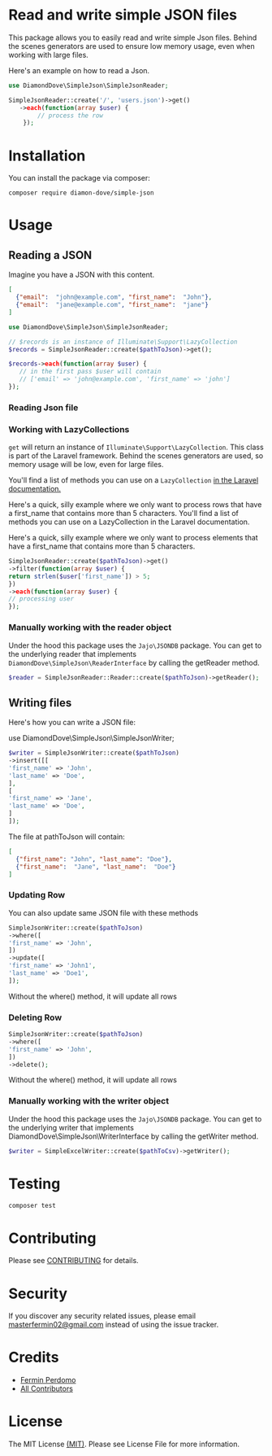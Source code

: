 # Read and write simple JSON files

This package allows you to easily read and write simple Json files. Behind the scenes generators are used to ensure low memory usage, even when working with large files.

Here's an example on how to read a Json.

```php
use DiamondDove\SimpleJson\SimpleJsonReader;

SimpleJsonReader::create('/', 'users.json')->get()
   ->each(function(array $user) {
        // process the row
    });
```
# Installation
You can install the package via composer:

```
composer require diamon-dove/simple-json
```

# Usage
## Reading a JSON
Imagine you have a JSON with this content.

```json
[
  {"email":  "john@example.com", "first_name":  "John"}, 
  {"email":  "jane@example.com", "first_name":  "jane"}
]
```

```php
use DiamondDove\SimpleJson\SimpleJsonReader;

// $records is an instance of Illuminate\Support\LazyCollection
$records = SimpleJsonReader::create($pathToJson)->get();

$records->each(function(array $user) {
   // in the first pass $user will contain
   // ['email' => 'john@example.com', 'first_name' => 'john']
});
```

### Reading Json file
### Working with LazyCollections
`get` will return an instance of `Illuminate\Support\LazyCollection`. This class is part of the Laravel framework. Behind the scenes generators are used, so memory usage will be low, even for large files.

You'll find a list of methods you can use on a `LazyCollection` [in the Laravel documentation.](https://laravel.com/docs/master/collections#the-enumerable-contract)

Here's a quick, silly example where we only want to process rows that have a first_name that contains more than 5 characters.
You'll find a list of methods you can use on a LazyCollection in the Laravel documentation.

Here's a quick, silly example where we only want to process elements that have a first_name that contains more than 5 characters.
```php
SimpleJsonReader::create($pathToJson)->get()
->filter(function(array $user) {
return strlen($user['first_name']) > 5;
})
->each(function(array $user) {
// processing user
});
```

### Manually working with the reader object
Under the hood this package uses the `Jajo\JSONDB` package. You can get to the underlying reader that implements `DiamondDove\SimpleJson\ReaderInterface` by calling the getReader method.

```php
$reader = SimpleJsonReader::Reader::create($pathToJson)->getReader();
```

## Writing files
Here's how you can write a JSON file:

use DiamondDove\SimpleJson\SimpleJsonWriter;
```php
$writer = SimpleJsonWriter::create($pathToJson)
->insert([[
'first_name' => 'John',
'last_name' => 'Doe',
],
[
'first_name' => 'Jane',
'last_name' => 'Doe',
]
]);
```
The file at pathToJson will contain:

```json
[
  {"first_name": "John", "last_name": "Doe"},
  {"first_name":  "Jane", "last_name":  "Doe"}
]
```

### Updating Row
You can also update same JSON file with these methods
```php
SimpleJsonWriter::create($pathToJson)
->where([
'first_name' => 'John',
])
->update([
'first_name' => 'John1',
'last_name' => 'Doe1',
]);
```
Without the where() method, it will update all rows

### Deleting Row

```php
SimpleJsonWriter::create($pathToJson)
->where([
'first_name' => 'John',
])
->delete();
```

Without the where() method, it will update all rows

### Manually working with the writer object
Under the hood this package uses the `Jajo\JSONDB` package. You can get to the underlying writer that implements DiamondDove\SimpleJson\WriterInterface by calling the getWriter method.

```php
$writer = SimpleExcelWriter::create($pathToCsv)->getWriter();
```

# Testing
```sh 
composer test
```

# Contributing
Please see [CONTRIBUTING](https://github.com/diamond-dove/simple-json/blob/main/CONTRIBUTING.md) for details.

# Security
If you discover any security related issues, please email masterfermin02@gmail.com instead of using the issue tracker.

# Credits
- [Fermin Perdomo](https://github.com/masterfermin02)
- [All Contributors](../../contributors)

# License
The MIT License [(MIT)](LICENSE.md). Please see License File for more information.

